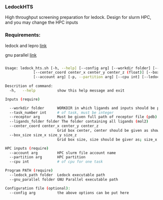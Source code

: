 ### LedockHTS

High throughput screening preparation for ledock. Design for slurm HPC, and you may change the HPC inputs

### Requirements:

ledock and lepro [link](http://www.lephar.com/download.htm)

gnu parallel [link](https://www.gnu.org/software/parallel/)

```bash

Usage: ledock_hts.sh [-h, --help] [--config arg] [--workdir folder] [--task_number int] [--receptor arg] [--ligands_folder folder] 
             [--center_coord center_x center_y center_z (float)] [--box_size size_x size_y size_z (float)] 
             [--account arg] [-p, --partition arg] [--cpu int] [--ledock_path folder] [--gnu_parallel folder]
              
Descrition of command:
  -h,   --help          show this help message and exit

Inputs (require)

  --workdir folder      WORKDIR in which ligands and inputs should be present
  --task_number int     # of task, must be integer
  --receptor arg        Must be given full path of receptor file (pdb)
  --ligands_folder folder The folder containing all ligands (mol2)
  --center_coord center_x center_y center_z
                        Grid box center, center should be given as shown; center_x center_y center_z 
  --box_size size_x size_y size_z
                        Grid box size, size should be giver as; size_x size_y size_z

HPC inputs (require)
  --account arg         HPC slurm file account name
  --partition arg       HPC partition
  --cpu int             # of cpu for one task

Program PATH (require)
  --ledock_path folder  Ledock executable path
  --gnu_parallel folder GNU Parallel executable path

Configuration file (optional):
  --config arg          the above options can be put here 
```
